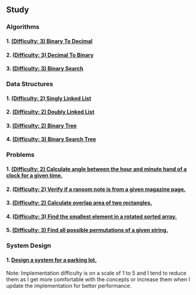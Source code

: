 ## Study

### Algorithms

#### 1. [(Difficulty: 3) Binary To Decimal](algorithms/binary_to_decimal.py)
#### 2. [(Difficulty: 3) Decimal To Binary](algorithms/decimal_to_binary.py)
#### 3. [(Difficulty: 3) Binary Search](algorithms/binary_search.py)

### Data Structures

#### 1. [(Difficulty: 2) Singly Linked List](data_structures/singly_linked_list.py)
#### 2. [(Difficulty: 2) Doubly Linked List](data_structures/doubly_linked_list.py)
#### 3. [(Difficulty: 2) Binary Tree](data_structures/binary_tree.py)
#### 4. [(Difficulty: 3) Binary Search Tree](data_structures/binary_search_tree.py)

### Problems

#### 1. [(Difficulty: 2) Calculate angle between the hour and minute hand of a clock for a given time.](problems/clock_angle.py)
#### 2. [(Difficulty: 2) Verify if a ransom note is from a given magazine page.](problems/ransom_note.py)
#### 3. [(Difficulty: 2) Calculate overlap area of two rectangles.](problems/rectangle_overlap_area.py)
#### 4. [(Difficulty: 3) Find the smallest element in a rotated sorted array.](problems/minimum_rotated_sorted.py)
#### 5. [(Difficulty: 3) Find all possible permutations of a given string.](string_permutations.py)

### System Design

#### 1. [Design a system for a parking lot.](system_design/parking_lot.py)

Note: Implementation difficulty is on a scale of 1 to 5 and I tend to reduce them as I get more comfortable with the concepts or increase them when I update the implementation for better performance.
